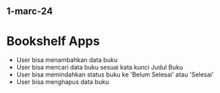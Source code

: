 ## 1-marc-24
# Bookshelf Apps 
- User bisa menambahkan data buku 
- User bisa mencari data buku sesuai kata kunci Judul Buku 
- User bisa memindahkan status buku ke 'Belum Selesai' atau 'Selesai'
- User bisa menghapus data buku 

